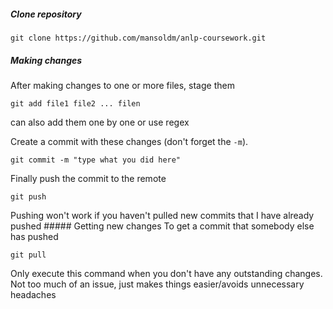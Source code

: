 ##### Clone repository
```
git clone https://github.com/mansoldm/anlp-coursework.git
```
##### Making changes
After making changes to one or more files, stage them
```
git add file1 file2 ... filen
```
can also add them one by one or use regex

Create a commit with these changes (don't forget the `-m`).
```
git commit -m "type what you did here"
```
Finally push the commit to the remote
```
git push
```
Pushing won't work if you haven't pulled new commits that I have already pushed
##### Getting new changes
To get a commit that somebody else has pushed
```
git pull
```
Only execute this command when you don't have any outstanding changes. Not too much of an issue, just makes things easier/avoids unnecessary headaches

